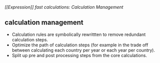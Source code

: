*[[Expression]] fast calculations: Calculation Management*

## calculation management

-   Calculation rules are symbolically rewrittten to remove redundant calculation steps.
-   Optimize the path of calculation steps (for example in the trade off between calculating each country per year or each year per country).
-   Split up pre and post processing steps from the core calculations.